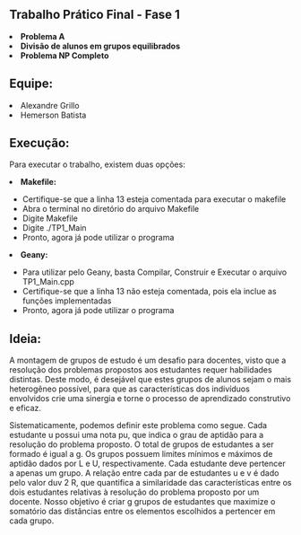 ﻿## Trabalho Prático Final - Fase 1

<li> <b> Problema A </b> </li>
<li> <b> Divisão de alunos em grupos equilibrados </b> </li>
<li> <b> Problema NP Completo </b> </li>

## Equipe:
<li> Alexandre Grillo </li>
<li> Hemerson Batista </li>

## Execução:

<p> Para executar o trabalho, existem duas opções: </p>
<li> <b> Makefile: </b> </li>
    <ul>
        <li> Certifique-se que a linha 13 esteja comentada para executar o makefile </li>
        <li> Abra o terminal no diretório do arquivo Makefile
        <li> Digite Makefile </li>
        <li> Digite ./TP1_Main </li>
        <li> Pronto, agora já pode utilizar o programa </li>
   </ul>
<li> <b> Geany: </b>  </li>
    <ul>
        <li> Para utilizar pelo Geany, basta Compilar, Construir e Executar o arquivo TP1_Main.cpp </li>
        <li> Certifique-se que a linha 13 não esteja comentada, pois ela inclue as funções implementadas </li>
        <li> Pronto, agora já pode utilizar o programa </li>
    </ul>
    
## Ideia:

<p> A montagem de grupos de estudo é um desafio para docentes, visto que a resolução dos
problemas propostos aos estudantes requer habilidades distintas. Deste modo, é desejável
que estes grupos de alunos sejam o mais heterogêneo possível, para que as características
dos indivíduos envolvidos crie uma sinergia e torne o processo de aprendizado construtivo e
eficaz. </p>
<p> Sistematicamente, podemos definir este problema como segue. Cada estudante u possui
uma nota pu, que indica o grau de aptidão para a resolução do problema proposto. O total
de grupos de estudantes a ser formado é igual a g. Os grupos possuem limites mínimos e
máximos de aptidão dados por L e U, respectivamente. Cada estudante deve pertencer a
apenas um grupo. A relação entre cada par de estudantes u e v é dado pelo valor duv 2 R,
que quantifica a similaridade das características entre os dois estudantes relativas à resolução
do problema proposto por um docente. Nosso objetivo é criar g grupos de estudantes que
maximize o somatório das distâncias entre os elementos escolhidos a pertencer em cada
grupo. </p>
